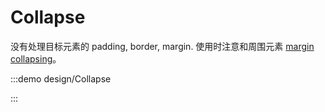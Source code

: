 # Collapse

没有处理目标元素的 padding, border, margin. 使用时注意和周围元素 [margin collapsing](https://developer.mozilla.org/en-US/docs/Web/CSS/CSS_box_model/Mastering_margin_collapsing)。

:::demo design/Collapse

:::
